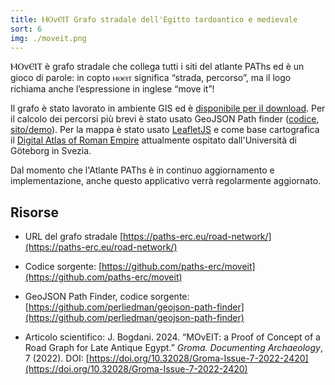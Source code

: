 ```yaml
---
title: ⲘⲞvⲈⲒⲦ Grafo stradale dell'Egitto tardoantico e medievale
sort: 6
img: ./moveit.png
---
```


ⲘⲞvⲈⲒⲦ è grafo stradale che collega tutti i siti del atlante PAThs ed è un gioco di parole: in copto ⲙⲟⲉⲓⲧ significa “strada, percorso”, ma il logo richiama anche l’espressione in inglese “move it”!

Il grafo è stato lavorato in ambiente GIS ed è [disponibile per il download](https://github.com/paths-erc/moveit/blob/master/src/geojson/arcs.geojson). Per il calcolo dei percorsi più brevi è stato usato GeoJSON Path finder ([codice](https://github.com/perliedman/geojson-path-finder), [sito/demo](https://www.liedman.net/geojson-path-finder/)). Per la mappa è stato usato [LeafletJS](https://leafletjs.com/) e come base cartografica il  [Digital Atlas of Roman Empire](https://imperium.ahlfeldt.se/) attualmente ospitato dall'Università di Göteborg in Svezia.

Dal momento che l'Atlante PAThs è in continuo aggiornamento e implementazione, anche questo applicativo verrà regolarmente aggiornato.

## Risorse

- URL del grafo stradale [https://paths-erc.eu/road-network/](https://paths-erc.eu/road-network/)

- Codice sorgente: [https://github.com/paths-erc/moveit](https://github.com/paths-erc/moveit)

- GeoJSON Path Finder, codice sorgente: [https://github.com/perliedman/geojson-path-finder](https://github.com/perliedman/geojson-path-finder) 

- Articolo scientifico: J. Bogdani. 2024. “MOvEIT: a Proof of Concept of a Road Graph for Late Antique Egypt.” _Groma. Documenting Archaeology_, 7 (2022). DOI: [https://doi.org/10.32028/Groma-Issue-7-2022-2420](https://doi.org/10.32028/Groma-Issue-7-2022-2420)